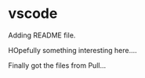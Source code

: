 # vscode
Adding README file.

HOpefully something interesting here....

Finally got the files from Pull... 